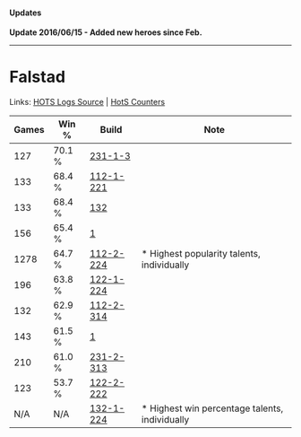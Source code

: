 #### Updates

**Update 2016/06/15 - Added new heroes since Feb.**

***

# Falstad

Links: [HOTS Logs Source](https://www.hotslogs.com/Sitewide/HeroDetails?Hero=Falstad) | [HotS Counters](http://hotscounters.com/#/hero/Falstad)

Games  | Win %  | Build     | Note
-----  | -----  | -----     | ----
127    | 70.1 % | [231-1-3](http://www.heroesfire.com/hots/talent-calculator/falstad#U3f) | 
133    | 68.4 % | [112-1-221](http://www.heroesfire.com/hots/talent-calculator/falstad#gR95) | 
133    | 68.4 % | [132](http://www.heroesfire.com/hots/talent-calculator/falstad#Hi) | 
156    | 65.4 % | [1](http://www.heroesfire.com/hots/talent-calculator/falstad#B) | 
1278   | 64.7 % | [112-2-224](http://www.heroesfire.com/hots/talent-calculator/falstad#gROm) | * Highest popularity talents, individually
196    | 63.8 % | [122-1-224](http://www.heroesfire.com/hots/talent-calculator/falstad#gpZe) | 
132    | 62.9 % | [112-2-314](http://www.heroesfire.com/hots/talent-calculator/falstad#gRQA) | 
143    | 61.5 % | [1](http://www.heroesfire.com/hots/talent-calculator/falstad#B) | 
210    | 61.0 % | [231-2-313](http://www.heroesfire.com/hots/talent-calculator/falstad#kzxv) | 
123    | 53.7 % | [122-2-222](http://www.heroesfire.com/hots/talent-calculator/falstad#gppE) | 
N/A    | N/A    | [132-1-224](http://www.heroesfire.com/hots/talent-calculator/falstad#hB-8) | * Highest win percentage talents, individually
